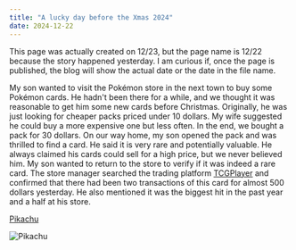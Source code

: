 ```yaml
---
title: "A lucky day before the Xmas 2024"
date: 2024-12-22
---
```

This page was actually created on 12/23, but the page name is 12/22 because the story happened yesterday. I am curious if, once the page is published, the blog will show the actual date or the date in the file name.

My son wanted to visit the Pokémon store in the next town to buy some Pokémon cards. He hadn't been there for a while, and we thought it was reasonable to get him some new cards before Christmas. Originally, he was just looking for cheaper packs priced under 10 dollars. My wife suggested he could buy a more expensive one but less often. In the end, we bought a pack for 30 dollars. On our way home, my son opened the pack and was thrilled to find a card. He said it is very rare and potentially valuable. He always claimed his cards could sell for a high price, but we never believed him. My son wanted to return to the store to verify if it was indeed a rare card. The store manager searched the trading platform [TCGPlayer](https://www.tcgplayer.com) and confirmed that there had been two transactions of this card for almost 500 dollars yesterday. He also mentioned it was the biggest hit in the past year and a half at his store. 


[Pikachu](./img/Pikachu.png)

![Pikachu](./img/Pikachu.png)